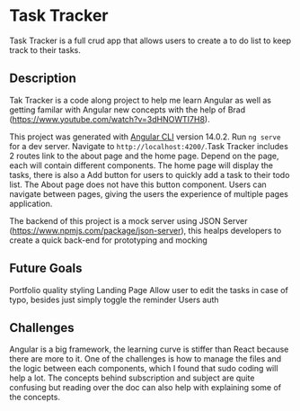 # Task Tracker

Task Tracker is a full crud app that allows users to create a to do list to keep track to their tasks.

## Description

Tak Tracker is a code along project to help me learn Angular as well as getting familar with Angular new concepts with the help of Brad (https://www.youtube.com/watch?v=3dHNOWTI7H8).

This project was generated with [Angular CLI](https://github.com/angular/angular-cli) version 14.0.2. Run `ng serve` for a dev server. Navigate to `http://localhost:4200/`.Task Tracker includes 2 routes link to the about page and the home page. Depend on the page, each will contain different components. The home page will display the tasks, there is also a Add button for users to quickly add a task to their todo list. The About page does not have this button component. Users can navigate between pages, giving the users the experience of multiple pages application.

The backend of this project is a mock server using JSON Server (https://www.npmjs.com/package/json-server), this healps developers to create a quick back-end for prototyping and mocking



## Future Goals

Portfolio quality styling
Landing Page
Allow user to edit the tasks in case of typo, besides just simply toggle the reminder
Users auth

## Challenges

Angular is a big framework, the learning curve is stiffer than React because there are more to it. One of the challenges is how to manage the files and the logic between each components, which I found that sudo coding will help a lot.
The concepts behind subscription and subject are quite confusing but reading over the doc can also help with explaining some of the concepts. 
